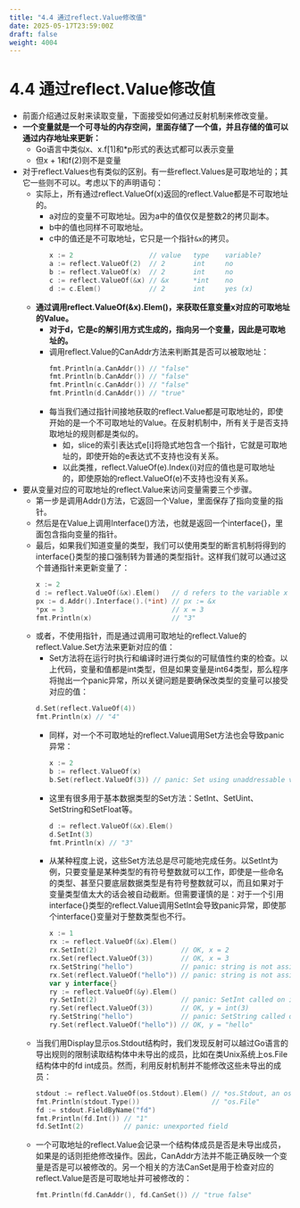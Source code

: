 ```yaml
---
title: "4.4 通过reflect.Value修改值"
date: 2025-05-17T23:59:00Z
draft: false
weight: 4004
---
```


# 4.4 通过reflect.Value修改值

- 前面介绍通过反射来读取变量，下面接受如何通过反射机制来修改变量。
- **一个变量就是一个可寻址的内存空间，里面存储了一个值，并且存储的值可以通过内存地址来更新：**
    - Go语言中类似x、x.f[1]和*p形式的表达式都可以表示变量
    - 但x + 1和f(2)则不是变量
- 对于reflect.Values也有类似的区别。有一些reflect.Values是可取地址的；其它一些则不可以。考虑以下的声明语句：
    - 实际上，所有通过reflect.ValueOf(x)返回的reflect.Value都是不可取地址的。
        - a对应的变量不可取地址。因为a中的值仅仅是整数2的拷贝副本。
        - b中的值也同样不可取地址。
        - c中的值还是不可取地址，它只是一个指针`&x`的拷贝。
            ```go
            x := 2                   // value   type    variable?
            a := reflect.ValueOf(2)  // 2       int     no
            b := reflect.ValueOf(x)  // 2       int     no
            c := reflect.ValueOf(&x) // &x      *int    no
            d := c.Elem()            // 2       int     yes (x)
            ```
    - **通过调用reflect.ValueOf(&x).Elem()，来获取任意变量x对应的可取地址的Value。**
        - **对于d，它是c的解引用方式生成的，指向另一个变量，因此是可取地址的。**
        - 调用reflect.Value的CanAddr方法来判断其是否可以被取地址：
            ```go
            fmt.Println(a.CanAddr()) // "false"
            fmt.Println(b.CanAddr()) // "false"
            fmt.Println(c.CanAddr()) // "false"
            fmt.Println(d.CanAddr()) // "true"
            ```
        - 每当我们通过指针间接地获取的reflect.Value都是可取地址的，即使开始的是一个不可取地址的Value。在反射机制中，所有关于是否支持取地址的规则都是类似的。
            - 如，slice的索引表达式e[i]将隐式地包含一个指针，它就是可取地址的，即使开始的e表达式不支持也没有关系。
            - 以此类推，reflect.ValueOf(e).Index(i)对应的值也是可取地址的，即使原始的reflect.ValueOf(e)不支持也没有关系。
- 要从变量对应的可取地址的reflect.Value来访问变量需要三个步骤。
    - 第一步是调用Addr()方法，它返回一个Value，里面保存了指向变量的指针。
    - 然后是在Value上调用Interface()方法，也就是返回一个interface{}，里面包含指向变量的指针。
    - 最后，如果我们知道变量的类型，我们可以使用类型的断言机制将得到的interface{}类型的接口强制转为普通的类型指针。这样我们就可以通过这个普通指针来更新变量了：
        ```go
        x := 2
        d := reflect.ValueOf(&x).Elem()   // d refers to the variable x
        px := d.Addr().Interface().(*int) // px := &x
        *px = 3                           // x = 3
        fmt.Println(x)                    // "3"
        ```
    - 或者，不使用指针，而是通过调用可取地址的reflect.Value的reflect.Value.Set方法来更新对应的值：
        - Set方法将在运行时执行和编译时进行类似的可赋值性约束的检查。以上代码，变量和值都是int类型，但是如果变量是int64类型，那么程序将抛出一个panic异常，所以关键问题是要确保改类型的变量可以接受对应的值：
        ```go
        d.Set(reflect.ValueOf(4))
        fmt.Println(x) // "4"
        ```
        - 同样，对一个不可取地址的reflect.Value调用Set方法也会导致panic异常：
            ```go
            x := 2
            b := reflect.ValueOf(x)
            b.Set(reflect.ValueOf(3)) // panic: Set using unaddressable value
            ```
        - 这里有很多用于基本数据类型的Set方法：SetInt、SetUint、SetString和SetFloat等。
            ```go
            d := reflect.ValueOf(&x).Elem()
            d.SetInt(3)
            fmt.Println(x) // "3"
            ```
        - 从某种程度上说，这些Set方法总是尽可能地完成任务。以SetInt为例，只要变量是某种类型的有符号整数就可以工作，即使是一些命名的类型、甚至只要底层数据类型是有符号整数就可以，而且如果对于变量类型值太大的话会被自动截断。但需要谨慎的是：对于一个引用interface{}类型的reflect.Value调用SetInt会导致panic异常，即使那个interface{}变量对于整数类型也不行。
            ```go
            x := 1
            rx := reflect.ValueOf(&x).Elem()
            rx.SetInt(2)                     // OK, x = 2
            rx.Set(reflect.ValueOf(3))       // OK, x = 3
            rx.SetString("hello")            // panic: string is not assignable to int
            rx.Set(reflect.ValueOf("hello")) // panic: string is not assignable to int
            var y interface{}
            ry := reflect.ValueOf(&y).Elem()
            ry.SetInt(2)                     // panic: SetInt called on interface Value
            ry.Set(reflect.ValueOf(3))       // OK, y = int(3)
            ry.SetString("hello")            // panic: SetString called on interface Value
            ry.Set(reflect.ValueOf("hello")) // OK, y = "hello"
            ```
    - 当我们用Display显示os.Stdout结构时，我们发现反射可以越过Go语言的导出规则的限制读取结构体中未导出的成员，比如在类Unix系统上os.File结构体中的fd int成员。然而，利用反射机制并不能修改这些未导出的成员：
        ```go
        stdout := reflect.ValueOf(os.Stdout).Elem() // *os.Stdout, an os.File var
        fmt.Println(stdout.Type())                  // "os.File"
        fd := stdout.FieldByName("fd")
        fmt.Println(fd.Int()) // "1"
        fd.SetInt(2)          // panic: unexported field
        ```
    - 一个可取地址的reflect.Value会记录一个结构体成员是否是未导出成员，如果是的话则拒绝修改操作。因此，CanAddr方法并不能正确反映一个变量是否是可以被修改的。另一个相关的方法CanSet是用于检查对应的reflect.Value是否是可取地址并可被修改的：
        ```go
        fmt.Println(fd.CanAddr(), fd.CanSet()) // "true false"
        ```
